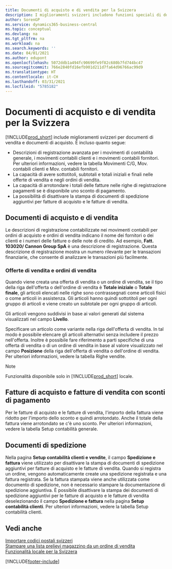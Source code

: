 ```yaml
---
title: Documenti di acquisto e di vendita per la Svizzera
description: I miglioramenti svizzeri includono funzioni speciali di documento di vendita e di acquisto.
author: SorenGP
ms.service: dynamics365-business-central
ms.topic: conceptual
ms.devlang: na
ms.tgt_pltfrm: na
ms.workload: na
ms.search.keywords: ''
ms.date: 04/01/2021
ms.author: edupont
ms.openlocfilehash: 5072ddb1a494fc90699fe9f82c680b7fd744bc47
ms.sourcegitcommit: 766e2840fd16efb901d211d7fa64d96766ac99d9
ms.translationtype: HT
ms.contentlocale: it-CH
ms.lasthandoff: 03/31/2021
ms.locfileid: "5785182"
---
```

# <a name="swiss-purchase-documents-and-sales-documents"></a>Documenti di acquisto e di vendita per la Svizzera
[!INCLUDE[prod_short](../../includes/prod_short.md)] include miglioramenti svizzeri per documenti di vendita e documenti di acquisto. È incluso quanto segue:  

- Descrizioni di registrazione avanzata per i movimenti di contabilità generale, i movimenti contabili clienti e i movimenti contabili fornitori. Per ulteriori informazioni, vedere la tabella Movimenti C/G, Mov. contabili clienti e Mov. contabili fornitori.  
- La capacità di avere sottotitoli, subtotali e totali iniziali e finali nelle offerte di vendita e negli ordini di vendita.  
- La capacità di arrotondare i totali delle fatture nelle righe di registrazione pagamenti se è disponibile uno sconto di pagamento.  
- La possibilità di disattivare la stampa di documenti di spedizione aggiuntivi per fatture di acquisto e le fatture di vendita.  

## <a name="purchase-documents-and-sales-documents"></a>Documenti di acquisto e di vendita  
Le descrizioni di registrazione contabilizzate nei movimenti contabili per ordini di acquisto e ordini di vendita indicano il nome dei fornitori o dei clienti e i numeri delle fatture o delle note di credito. Ad esempio, **Fatt. 103020/ Cannon Group SpA** è una descrizione di registrazione. Questa descrizione di registrazione mostra un numero rilevante per le transazioni finanziarie, che consente di analizzare le transazioni più facilmente.  

### <a name="sales-quotes-and-sales-orders"></a>Offerte di vendita e ordini di vendita  
Quando viene creata una offerta di vendita o un ordine di vendita, se il tipo della riga dell'offerta o dell'ordine di vendita è **Totale iniziale** o **Totale finale**, gli articoli elencati nelle righe sono contrassegnati come articoli fisici o come articoli in assistenza. Gli articoli hanno quindi sottotitoli per ogni gruppo di articoli e viene creato un subtotale per ogni gruppo di articoli.  

Gli articoli vengono suddivisi in base ai valori generati dal sistema visualizzati nel campo **Livello**.  

Specificare un articolo come variante nella riga dell'offerta di vendita. In tal modo è possibile elencare gli articoli alternativi senza includere il prezzo nell'offerta. Inoltre è possibile fare riferimento a parti specifiche di una offerta di vendita o di un ordine di vendita in base al valore visualizzato nel campo **Posizione** della riga dell'offerta di vendita o dell'ordine di vendita. Per ulteriori informazioni, vedere la tabella Righe vendite.  

> [!NOTE]
> Funzionalità disponibile solo in [!INCLUDE[prod_short](../../includes/prod_short.md)] locale.

## <a name="purchase-invoices-and-sales-invoices-with-payment-discounts"></a>Fatture di acquisto e fatture di vendita con sconti di pagamento  
Per le fatture di acquisto e le fatture di vendita, l'importo della fattura viene ridotto per l'importo dello sconto e quindi arrotondato. Anche il totale della fattura viene arrotondato se c'è uno sconto. Per ulteriori informazioni, vedere la tabella Setup contabilità generale.  

## <a name="shipment-documents"></a>Documenti di spedizione  
Nella pagina **Setup contabilità clienti e vendite**, il campo **Spedizione e fattura** viene utilizzato per disattivare la stampa di documenti di spedizione aggiuntivi per fatture di acquisto e le fatture di vendita. Quando si registra un ordine, vengono automaticamente create una spedizione registrata e una fattura registrata. Se la fattura stampata viene anche utilizzata come documento di spedizione, non è necessario stampare la documentazione di spedizione aggiuntiva. È possibile disattivare la stampa dei documenti di spedizione aggiuntivi per le fatture di acquisto e le fatture di vendita deselezionando il campo **Spedizione e fattura** nella pagina **Setup contabilità clienti**. Per ulteriori informazioni, vedere la tabella Setup contabilità clienti.  

## <a name="see-also"></a>Vedi anche  
 [Importare codici postali svizzeri](how-to-import-swiss-post-codes.md)   
 [Stampare una lista prelievi magazzino da un ordine di vendita](how-to-print-an-inventory-picking-list-from-a-sales-order.md)   
 [Funzionalità locale per la Svizzera](switzerland-local-functionality.md)


[!INCLUDE[footer-include](../../includes/footer-banner.md)]